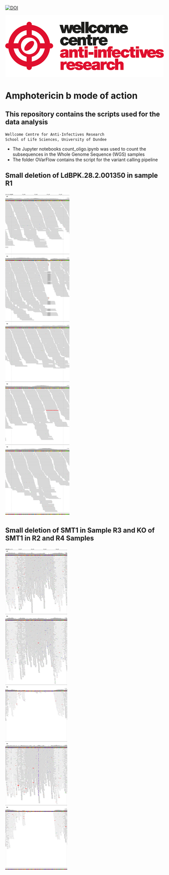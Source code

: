 [![DOI](https://zenodo.org/badge/DOI/10.5281/zenodo.10567623.svg)](https://doi.org/10.5281/zenodo.10567623)

![wcar image](wcar.png)
# Amphotericin b mode of action
## This repository contains the scripts used for the data analysis

    Wellcome Centre for Anti-Infectives Research
    School of Life Sciences, University of Dundee

- The Jupyter notebooks count_oligo.ipynb was used to count the subsequences in the Whole Genome Sequence (WGS) samples
- The folder OVarFlow contains the script for the variant calling pipeline

## 

## Small deletion of LdBPK.28.2.001350 in sample R1
<img src="LdLV9_28_v1_pilon-473800-474222.png" >  

## Small deletion of SMT1 in Sample R3 and KO of SMT1 in R2 and R4 Samples
<img src="LdLV9_36_v1_pilon-979850-984744.png" >  


